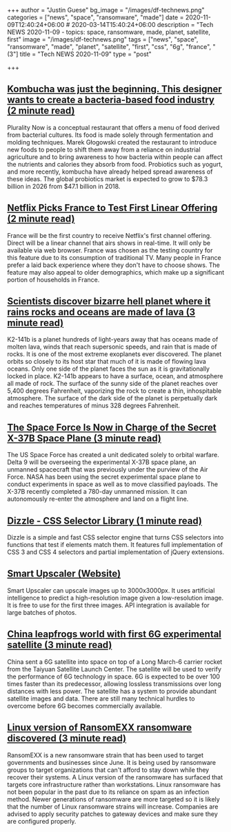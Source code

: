 +++
author = "Justin Guese"
bg_image = "/images/df-technews.png"
categories = ["news", "space", "ransomware", "made"]
date = 2020-11-09T12:40:24+06:00 # 2020-03-14T15:40:24+06:00
description = "Tech NEWS 2020-11-09 - topics: space, ransomware, made, planet, satellite, first"
image = "/images/df-technews.png"
tags = ["news", "space", "ransomware", "made", "planet", "satellite", "first", "css", "6g", "france", "(3"]
title = "Tech NEWS 2020-11-09"
type = "post"

+++

## [Kombucha was just the beginning. This designer wants to create a bacteria-based food industry (2 minute read)](https://www.fastcompany.com/90572503/kombucha-was-just-the-beginning-this-designer-want-to-create-a-bacteria-based-food-industry/1/01000175acb336ab-40444805-91d6-4141-b389-a16f50255f46-000000/1PML-30v5UNCa2Pu2-XphchWuqBUuvNTUaZbbjYkNPY=166)

Plurality Now is a conceptual restaurant that offers a menu of food derived from bacterial cultures. Its food is made solely through fermentation and molding techniques. Marek Głogowski created the restaurant to introduce new foods to people to shift them away from a reliance on industrial agriculture and to bring awareness to how bacteria within people can affect the nutrients and calories they absorb from food. Probiotics such as yogurt, and more recently, kombucha have already helped spread awareness of these ideas. The global probiotics market is expected to grow to $78.3 billion in 2026 from $47.1 billion in 2018.

## [Netflix Picks France to Test First Linear Offering (2 minute read)](https://variety.com/2020/film/global/netflix-linear-channel-test-1234824339//1/01000175acb336ab-40444805-91d6-4141-b389-a16f50255f46-000000/htoOx4bJMLlzUlS3t0myPP2WVCjia4JFFU8OXXTiW04=166)

France will be the first country to receive Netflix's first channel offering. Direct will be a linear channel that airs shows in real-time. It will only be available via web browser. France was chosen as the testing country for this feature due to its consumption of traditional TV. Many people in France prefer a laid back experience where they don't have to choose shows. The feature may also appeal to older demographics, which make up a significant portion of households in France.

## [Scientists discover bizarre hell planet where it rains rocks and oceans are made of lava (3 minute read)](https://www.cbsnews.com/news/astronomers-discover-hell-planet-k2-141b-rock-rain-lava-oceans//1/01000175acb336ab-40444805-91d6-4141-b389-a16f50255f46-000000/7sh55ynJanzU9lrovrQiELA9UkHIA9PxpAM_vht0UM4=166)

K2-141b is a planet hundreds of light-years away that has oceans made of molten lava, winds that reach supersonic speeds, and rain that is made of rocks. It is one of the most extreme exoplanets ever discovered. The planet orbits so closely to its host star that much of it is made of flowing lava oceans. Only one side of the planet faces the sun as it is gravitationally locked in place. K2-141b appears to have a surface, ocean, and atmosphere all made of rock. The surface of the sunny side of the planet reaches over 5,400 degrees Fahrenheit, vaporizing the rock to create a thin, inhospitable atmosphere. The surface of the dark side of the planet is perpetually dark and reaches temperatures of minus 328 degrees Fahrenheit.

## [The Space Force Is Now in Charge of the Secret X-37B Space Plane (3 minute read)](https://www.military.com/daily-news/2020/11/05/space-force-now-charge-of-secret-x-37b-space-plane.html/1/01000175acb336ab-40444805-91d6-4141-b389-a16f50255f46-000000/ZFHHwKfO2p5m9UGOOn5ca02eVxj816FwEBh-zU9XJzc=166)

The US Space Force has created a unit dedicated solely to orbital warfare. Delta 9 will be overseeing the experimental X-37B space plane, an unmanned spacecraft that was previously under the purview of the Air Force. NASA has been using the secret experimental space plane to conduct experiments in space as well as to move classified payloads. The X-37B recently completed a 780-day unmanned mission. It can autonomously re-enter the atmosphere and land on a flight line.

## [Dizzle - CSS Selector Library (1 minute read)](https://blog.svarun.dev/dizzle-css-selector-library/1/01000175acb336ab-40444805-91d6-4141-b389-a16f50255f46-000000/ddhY9poSw5jjMYSXApalt7XcyLT3XdpzMq06A1EkRJM=166)

Dizzle is a simple and fast CSS selector engine that turns CSS selectors into functions that test if elements match them. It features full implementation of CSS 3 and CSS 4 selectors and partial implementation of jQuery extensions.

## [Smart Upscaler (Website)](https://icons8.com/upscaler//1/01000175acb336ab-40444805-91d6-4141-b389-a16f50255f46-000000/umEiItYEds3a5JGA0UH4OdM87cppa5fYRcY5bvsqY4U=166)

Smart Upscaler can upscale images up to 3000x3000px. It uses artificial intelligence to predict a high-resolution image given a low-resolution image. It is free to use for the first three images. API integration is available for large batches of photos.

## [China leapfrogs world with first 6G experimental satellite (3 minute read)](https://asiatimes.com/2020/11/china-leapfrogs-world-with-first-6g-experimental-satellite//1/01000175acb336ab-40444805-91d6-4141-b389-a16f50255f46-000000/lp3RS2g9_pET53tJt_sOk7D4CDn_Hq3KBlQMG0NlWvk=166)

China sent a 6G satellite into space on top of a Long March-6 carrier rocket from the Taiyuan Satellite Launch Center. The satellite will be used to verify the performance of 6G technology in space. 6G is expected to be over 100 times faster than its predecessor, allowing lossless transmissions over long distances with less power. The satellite has a system to provide abundant satellite images and data. There are still many technical hurdles to overcome before 6G becomes commercially available.

## [Linux version of RansomEXX ransomware discovered (3 minute read)](https://www.zdnet.com/index.php/category/2381/index.php/article/linux-version-of-ransomexx-ransomware-discovered//1/01000175acb336ab-40444805-91d6-4141-b389-a16f50255f46-000000/swAN3oRgmxKO9KOwrmWu-fNylpOHt1MtuyiKKOERdc4=166)

RansomEXX is a new ransomware strain that has been used to target governments and businesses since June. It is being used by ransomware groups to target organizations that can't afford to stay down while they recover their systems. A Linux version of the ransomware has surfaced that targets core infrastructure rather than workstations. Linux ransomware has not been popular in the past due to its reliance on spam as an infection method. Newer generations of ransomware are more targeted so it is likely that the number of Linux ransomware strains will increase. Companies are advised to apply security patches to gateway devices and make sure they are configured properly.

